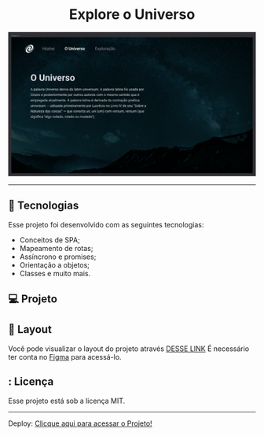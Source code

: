 <h1 align="center"> Explore o Universo </h1>

<p align="center">
  <img alt="imagem" src=./assets/universo.png>
</p>

---

## 🚀 Tecnologias

Esse projeto foi desenvolvido com as seguintes tecnologias:

- Conceitos de SPA;
- Mapeamento de rotas;
- Assíncrono e promises;
- Orientação a objetos;
- Classes e muito mais.

## 💻 Projeto

## 🔖 Layout

Você pode visualizar o layout do projeto através [DESSE LINK](https://www.figma.com/file/BuDdLcaxH0j8N9WsOyVDfd/%5BDesafios-Explorer%5D-SPA-Universe-(Copy)?node-id=0%3A1&mode=dev) É necessário ter conta no [Figma](https://figma.com) para acessá-lo.

## : Licença

Esse projeto está sob a licença MIT.

---

Deploy:
[Clicque aqui para acessar o Projeto!](https://caetanosbr.github.io/ExplorerUniverso/)
